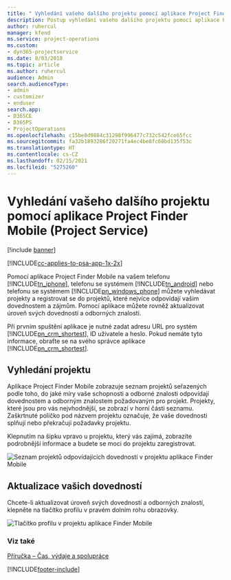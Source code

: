 ```yaml
---
title: " Vyhledání vašeho dalšího projektu pomocí aplikace Project Finder Mobile"
description: Postup vyhledání vašeho dalšího projektu pomocí aplikace Project Finder Mobile pro Project Service
author: ruhercul
manager: kfend
ms.service: project-operations
ms.custom:
- dyn365-projectservice
ms.date: 8/03/2018
ms.topic: article
ms.author: ruhercul
audience: Admin
search.audienceType:
- admin
- customizer
- enduser
search.app:
- D365CE
- D365PS
- ProjectOperations
ms.openlocfilehash: c15be8d9884c31298f996477c732c542fce65fcc
ms.sourcegitcommit: fa32b1893286f20271fa4ec4be8fc68bd135f53c
ms.translationtype: HT
ms.contentlocale: cs-CZ
ms.lasthandoff: 02/15/2021
ms.locfileid: "5275260"
---
```

# <a name="find-your-next-project-with-the-project-finder-mobile-app-project-service"></a>Vyhledání vašeho dalšího projektu pomocí aplikace Project Finder Mobile (Project Service)

[!include [banner](../includes/psa-now-project-operations.md)]

[!INCLUDE[cc-applies-to-psa-app-1x-2x](../includes/cc-applies-to-psa-app-1x-2x.md)]

Pomocí aplikace Project Finder Mobile na vašem telefonu [!INCLUDE[tn_iphone](../includes/tn-iphone.md)], telefonu se systémem [!INCLUDE[tn_android](../includes/tn-android.md)] nebo telefonu se systémem [!INCLUDE[pn_windows_phone](../includes/pn-windows-phone.md)] můžete vyhledávat projekty a registrovat se do projektů, které nejvíce odpovídají vašim dovednostem a zájmům. Pomocí aplikace můžete rovněž aktualizovat úroveň svých dovedností a odborných znalostí.  
  
 Při prvním spuštění aplikace je nutné zadat adresu URL pro systém [!INCLUDE[pn_crm_shortest](../includes/pn-crm-shortest.md)], ID uživatele a heslo. Pokud nemáte tyto informace, obraťte se na svého správce aplikace [!INCLUDE[pn_crm_shortest](../includes/pn-crm-shortest.md)].  
  
## <a name="find-a-project"></a>Vyhledání projektu  
 Aplikace Project Finder Mobile zobrazuje seznam projektů seřazených podle toho, do jaké míry vaše schopnosti a odborné znalosti odpovídají dovednostem a odborným znalostem požadovaným pro projekt. Projekty, které jsou pro vás nejvhodnější, se zobrazí v horní části seznamu. Zaškrtnuté políčko pod názvem projektu označuje, že vaše dovednosti splňují nebo překračují požadavky projektu.  
  
 Klepnutím na šipku vpravo u projektu, který vás zajímá, zobrazíte podrobnější informace a budete se moci do projektu zaregistrovat.  
  
 ![Seznam projektů odpovídajících dovedností v projektu aplikace Finder Mobile](../psa/media/project-service-project-finder-list.png "Seznam projektů odpovídajících dovedností v projektu aplikace Finder Mobile")  
  
## <a name="update-your-skills"></a>Aktualizace vašich dovedností  
 Chcete-li aktualizovat úroveň svých dovedností a odborných znalostí, klepněte na tlačítko profilu v pravém dolním rohu obrazovky.  
  
 ![Tlačítko profilu v projektu aplikace Finder Mobile](../psa/media/project-service-project-finder-profile.png "Tlačítko profilu v projektu aplikace Finder Mobile")  
  
### <a name="see-also"></a>Viz také  
 [Příručka – Čas, výdaje a spolupráce](../psa/time-expense-collaboration-guide.md)


[!INCLUDE[footer-include](../includes/footer-banner.md)]